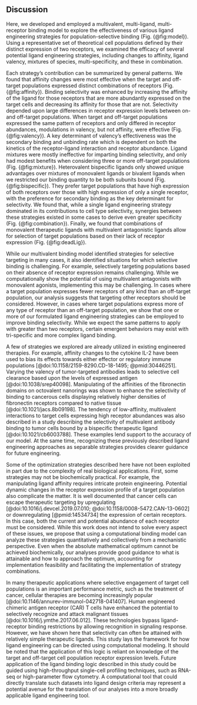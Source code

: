 ## Discussion

<!-- Summary. -->

Here, we developed and employed a multivalent, multi-ligand, multi-receptor binding model to explore the effectiveness of various ligand engineering strategies for population-selective binding (Fig. {@fig:model}). Using a representative set of theoretical cell populations defined by their distinct expression of two receptors, we examined the efficacy of several potential ligand engineering strategies, including changes to affinity, ligand valency, mixtures of species, multi-specificity, and these in combination.

Each strategy’s contribution can be summarized by general patterns. We found that affinity changes were most effective when the target and off-target populations expressed distinct combinations of receptors (Fig. {@fig:affinity}). Binding selectivity was enhanced by increasing the affinity of the ligand for those receptors that are more abundantly expressed on the target cells and decreasing its affinity for those that are not. Selectivity depended upon large differences in receptor expression levels between on- and off-target populations. When target and off-target populations expressed the same pattern of receptors and only differed in receptor abundances, modulations in valency, but not affinity, were effective (Fig. {@fig:valency}). A key determinant of valency’s effectiveness was the secondary binding and unbinding rate which is dependent on both the kinetics of the receptor-ligand interaction and receptor abundance. Ligand mixtures were mostly ineffective for imparting binding selectivity, and only had modest benefits when considering three or more off-target populations (Fig. {@fig:mixture}). Heterovalent bispecific ligands only showed unique advantages over mixtures of monovalent ligands or bivalent ligands when we restricted our binding quantity to be both subunits bound (Fig. {@fig:bispecific}). They prefer target populations that have high expression of both receptors over those with high expression of only a single receptor, with the preference for secondary binding as the key determinant for selectivity. We found that, while a single ligand engineering strategy dominated in its contributions to cell type selectivity, synergies between these strategies existed in some cases to derive even greater specificity (Fig. {@fig:combination}). Finally, we found that combinations of monovalent therapeutic ligands with multivalent antagonistic ligands allow for selection of target populations based on their lack of receptor expression (Fig. {@fig:deadLig}).

<!-- No strategies for NOT relationships. -->

While our multivalent binding model identified strategies for selective targeting in many cases, it also identified situations for which selective binding is challenging. For example, selectively targeting populations based on their absence of receptor expression remains challenging. While we computationally show the potential of using multivalent antagonists with monovalent agonists, implementing this may be challenging. In cases where a target population expresses fewer receptors of any kind than an off-target population, our analysis suggests that targeting other receptors should be considered. However, in cases where target populations express more of any type of receptor than an off-target population, we show that one or more of our formulated ligand engineering strategies can be employed to improve binding selectivity. While we expect the same patterns to apply with greater than two receptors, certain emergent behaviors may exist with tri-specific and more complex ligand binding.

<!-- A number of strategies are already employed. -->

A few of strategies we explored are already utilized in existing engineered therapies. For example, affinity changes to the cytokine IL-2 have been used to bias its effects towards either effector or regulatory immune populations [@doi:10.1158/2159-8290.CD-18-1495; @pmid:30446251]. Varying the valency of tumor-targeted antibodies leads to selective cell clearance based upon the levels of expressed antigen [@doi:10.1038/srep40098]. Manipulating of the affinities of the fibronectin domains on octovalent nanorings was shown to enhance the selectivity of binding to cancerous cells displaying relatively higher densities of fibronectin receptors compared to native tissue [@doi:10.1021/jacs.8b09198]. The tendency of low-affinity, multivalent interactions to target cells expressing high receptor abundances was also described in a study describing the selectivity of multivalent antibody binding to tumor cells bound by a bispecific therapeutic ligand [@doi:10.1021/cb6003788]. These examples lend support to the accuracy of our model. At the same time, recognizing these previously described ligand engineering approaches as separable strategies provides clearer guidance for future engineering.

<!-- Still need to implement others. -->

Some of the optimization strategies described here have not been exploited in part due to the complexity of real biological applications. First, some strategies may not be biochemically practical. For example, the manipulating ligand affinity requires intricate protein engineering. Potential dynamic changes in the receptor expression profile of a target population also complicate the matter. It is well documented that cancer cells can escape therapeutic targeting by upregulating [@doi:10.1016/j.devcel.2019.07.010; @doi:10.1158/0008-5472.CAN-13-0602] or downregulating [@pmid:14534734] the expression of certain receptors. In this case, both the current and potential abundance of each receptor must be considered. While this work does not intend to solve every aspect of these issues, we propose that using a computational binding model can analyze these strategies quantitatively and collectively from a mechanistic perspective. Even when the absolute mathematical optimum cannot be achieved biochemically, our analyses provide good guidance to what is attainable and how to approach the optimum, accounting for implementation feasibility and facilitating the implementation of strategy combinations.

<!-- Impressive range of logic can be built without cells involved. -->

In many therapeutic applications where selective engagement of target cell populations is an important performance metric, such as the treatment of cancer, cellular therapies are becoming increasingly popular [@doi:10.1146/annurev-immunol-042718-041407]. Human engineered chimeric antigen receptor (CAR) T cells have enhanced the potential to selectively recognize and attack malignant tissues [@doi:10.1016/j.ymthe.2017.06.012]. These technologies bypass ligand-receptor binding restrictions by allowing recognition in signaling response. However, we have shown here that selectivity can often be attained with relatively simple therapeutic ligands. This study lays the framework for how ligand engineering can be directed using computational modeling. It should be noted that the application of this logic is reliant on knowledge of the target and off-target cell population receptor expression levels. Future application of the ligand binding logic described in this study could be guided using high-throughput single-cell profiling techniques, such as RNA-seq or high-parameter flow cytometry. A computational tool that could directly translate such datasets into ligand design criteria may represent a potential avenue for the translation of our analyses into a more broadly applicable ligand engineering tool.

